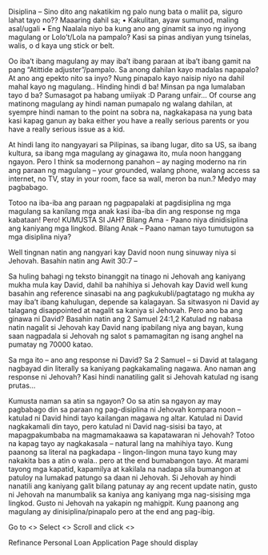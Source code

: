 Disiplina – 
Sino dito ang nakatikim ng palo nung bata o maliit pa, siguro lahat tayo no??
Maaaring dahil sa;
•	Kakulitan, ayaw sumunod, maling asal/ugali
•	Eng
Naalala niyo ba kung ano ang ginamit sa inyo ng inyong magulang or Lolo’t/Lola na pampalo? Kasi sa pinas andiyan yung tsinelas, walis, o d kaya ung stick or belt.

Oo iba’t ibang magulang ay may iba’t ibang paraan at iba’t ibang gamit na pang “Atittide adjuster”/pampalo.
Sa anong dahilan kayo madalas napapalo? At ano ang epekto nito sa inyo? 
Nung pinapalo kayo naisip niyo na dahil mahal kayo ng magulang.. Hinding hindi d ba! Minsan pa nga lumalaban tayo d ba? Sumasagot pa habang umiiyak :D Parang unfair…  Of course ang matinong magulang ay hindi naman pumapalo ng walang dahilan, at syempre hindi naman to the point na sobra na, nagkakapasa na yung bata kasi kapag ganun ay baka either you have a really serious parents or you have a really serious issue as a kid. 

At hindi lang ito nangyayari sa Pilipinas, sa ibang lugar, dito sa US, sa ibang kultura, sa ibang mga magulang ay ginagawa ito, mula noon hanggang ngayon. Pero I think sa modernong panahon – ay naging moderno na rin ang paraan ng magulang – your grounded, walang phone, walang access sa internet, no TV, stay in your room, face sa wall,  meron ba nun.? Medyo may pagbabago.

Totoo na iba-iba ang paraan ng pagpapalaki at pagdisiplina ng mga magulang sa kanilang mga anak kasi iba-iba din ang response ng mga kabataan! Pero! KUMUSTA SI JAH?
Bilang Ama - Paano niya dinidisiplina ang kaniyang mga lingkod. 
Bilang Anak – Paano naman tayo tumutugon sa mga disiplina niya?

Well tingnan natin ang nangyari kay David noon nung sinuway niya si Jehovah.
Basahin natin ang Awit 30:7 – 

Sa huling bahagi ng teksto binanggit na tinago ni Jehovah ang kaniyang mukha mula kay David, dahil ba nahihiya si Jehovah kay David well kung basahin ang reference sinasabi na ang pagkukubli/pagtatago ng mukha ay may iba’t ibang kahulugan, depende sa kalagayan. Sa sitwasyon ni David ay talagang disappointed at nagalit sa kaniya si Jehovah. Pero ano ba ang ginawa ni David? 
Basahin natin ang 2 Samuel 24:1,2
Katulad ng nabasa natin nagalit si Jehovah kay David nang ipabilang niya ang bayan, kung saan nagpadala si Jehovah ng salot s pamamagitan ng isang anghel na pumatay ng 70000 katao. 

Sa mga ito – ano ang response ni David? 
Sa 2 Samuel – si David at talagang nagbayad din literally sa kaniyang pagkakamaling nagawa.
Ano naman ang response ni Jehovah?
Kasi hindi nanatiling galit si Jehovah katulad ng isang prutas…

Kumusta naman sa atin sa ngayon?
Oo sa atin sa ngayon ay may pagbabago din sa paraan ng pag-disiplina ni Jehovah kompara noon – katulad ni David hindi tayo kailangan magawa ng altar.
Katulad ni David nagkakamali din tayo, pero katulad ni David nag-sisisi ba tayo, at mapagpakumbaba na magmamakaawa sa kapatawaran ni Jehovah?
Totoo na kapag tayo ay nagkakasala – natural lang na mahihiya tayo. Kung paanong sa literal na pagkadapa - lingon-lingon muna tayo kung may nakakita bas a atin o wala.. pero at the end bumabangon tayo. At marami tayong mga kapatid, kapamilya at kakilala na nadapa sila bumangon at patuloy na lumakad patungo sa daan ni Jehovah.
Si Jehovah ay hindi nanatili ang kaniyang galit bilang patunay ay ang recent update natin, gusto ni Jehovah na manumbalik sa kaniya ang kaniyang mga nag-sisising mga lingkod. Gusto ni Jehovah na yakapin ng mahigpit. 
Kung paanong ang magulang ay dinisiplina/pinapalo pero at the end ang pag-ibig.

Go to <<Banking>>
Select <<Personal Loans>>
Scroll and click <<Refinance my USAA loan>>


Refinance Personal Loan Application Page should display
